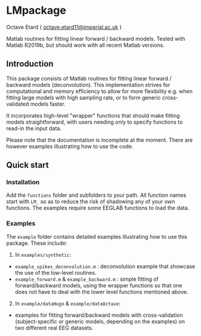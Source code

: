 # LMpackage
Octave Etard ( octave.etard11@imperial.ac.uk )

Matlab routines for fitting linear forward / backward models. Tested with Matlab R2019b, but should work with all recent Matlab versions.


## Introduction
This package consists of Matlab routines for fitting linear forward / backward models (deconvolution). This implementation strives for computational and memory efficiency to allow for more flexibility e.g. when fitting large models with high sampling rate, or to form generic cross-validated models faster.

It incorporates high-level "wrapper" functions that should make fitting models straightforward, with users needing only to specify functions to read-in the input data.

Please note that the documentation is incomplete at the moment. There are however examples illustrating how to use the code.


## Quick start

### Installation
Add the `functions` folder and subfolders to your path. All function names start with `LM_` so as to reduce the risk of shadowing any of your own functions. The examples require some EEGLAB functions to load the data.

### Examples
The `example` folder contains detailed examples illustrating how to use this package. These include:

1. In `examples/synthetic`:

  - `example_spikes_deconvolution.m` : deconvolution example that showcase the use of the low-level routines.
  - `example_forward.m` & `example_backward.m` : simple fitting of forward/backward models, using the wrapper functions so that one does not have to deal with the lower level functions mentioned above.


2. In `example/dataHugo` & `example/dataOctave`:

  - examples for fitting forward/backward models with cross-validation (subject-specific or generic models, depending on the examples) on two different real EEG datasets.
